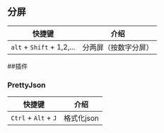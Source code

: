 
## 分屏

| 快捷键           | 介绍                                                     |
| ---------------- | -------------------------------------------------------- |
| `alt` + `Shift` + 1,2,...           | 分两屏（按数字分屏）                             |

##插件
### PrettyJson

| 快捷键           | 介绍                                                     |
| ---------------- | -------------------------------------------------------- |
| `Ctrl` + `Alt` + `J`          | 格式化json                             |
